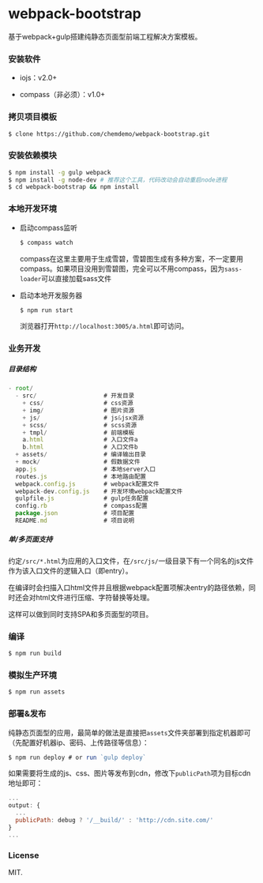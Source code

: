 # webpack-bootstrap

基于webpack+gulp搭建纯静态页面型前端工程解决方案模板。


### 安装软件

- iojs：v2.0+

- compass（非必须）：v1.0+

### 拷贝项目模板

``` bash
$ clone https://github.com/chemdemo/webpack-bootstrap.git
```


### 安装依赖模块

``` bash
$ npm install -g gulp webpack
$ npm install -g node-dev # 推荐这个工具，代码改动会自动重启node进程
$ cd webpack-bootstrap && npm install
```

### 本地开发环境

- 启动compass监听

    ``` bash
    $ compass watch
    ```
    compass在这里主要用于生成雪碧，雪碧图生成有多种方案，不一定要用compass。如果项目没用到雪碧图，完全可以不用compass，因为`sass-loader`可以直接加载sass文件

- 启动本地开发服务器

    ``` bash
    $ npm run start
    ```
    浏览器打开`http://localhost:3005/a.html`即可访问。

### 业务开发

##### 目录结构

``` js
- root/
  - src/                   # 开发目录
    + css/                 # css资源
    + img/                 # 图片资源
    + js/                  # js&jsx资源
    + scss/                # scss资源
    + tmpl/                # 前端模板
    a.html                 # 入口文件a
    b.html                 # 入口文件b
  + assets/                # 编译输出目录
  + mock/                  # 假数据文件
  app.js                   # 本地server入口
  routes.js                # 本地路由配置
  webpack.config.js        # webpack配置文件
  webpack-dev.config.js    # 开发环境webpack配置文件
  gulpfile.js              # gulp任务配置
  config.rb                # compass配置
  package.json             # 项目配置
  README.md                # 项目说明
```

##### 单/多页面支持

约定`/src/*.html`为应用的入口文件，在`/src/js/`一级目录下有一个同名的js文件作为该入口文件的逻辑入口（即entry）。

在编译时会扫描入口html文件并且根据webpack配置项解决entry的路径依赖，同时还会对html文件进行压缩、字符替换等处理。

这样可以做到同时支持SPA和多页面型的项目。

### 编译

``` bash
$ npm run build
```

### 模拟生产环境

``` bash
$ npm run assets
```

### 部署&发布

纯静态页面型的应用，最简单的做法是直接把`assets`文件夹部署到指定机器即可（先配置好机器ip、密码、上传路径等信息）：

``` js
$ npm run deploy # or run `gulp deploy`
```

如果需要将生成的js、css、图片等发布到cdn，修改下`publicPath`项为目标cdn地址即可：

``` js
...
output: {
  ...
  publicPath: debug ? '/__build/' : 'http://cdn.site.com/'
}
...
```

### License

MIT.

